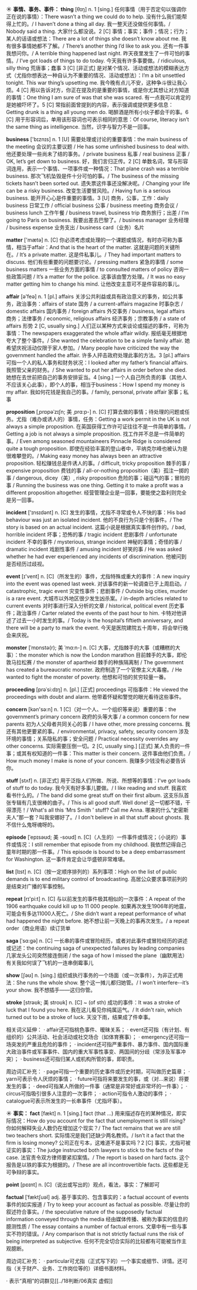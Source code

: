 ☀ <span class="category">**事情、事务、事件：**</span>
<span class="vocabulary">**thing**</span> [θɪŋ] 
<span class="definition">n. 1 [sing.] 任何事情（用于否定句以强调你正在说的事情）：</span>There wasn’t a thing we could do to help. 没有什么我们能帮得上忙的。/ I haven’t done a thing all day. 我一整天还没做任何事情。/ Nobody said a thing. 大家什么都没说。<span class="definition">2 [C] 事情；事实；事件；情况；行为；某人的话语或想法：</span>There are a lot of things she doesn’t know about me. 我有很多事情她都不了解。/ There’s another thing I’d like to ask you. 还有一件事我想问你。/ A terrible thing happened last night. 昨天夜里发生了一件可怕的事情。/ I’ve got loads of things to do today. 今天我有许多事要做。/ ridiculous, silly thing 荒唐事；蠢事 <span class="definition">3 [C] [非正式] 是对某个情况、活动或想法的模糊表达方式（尤指你想表达一种自认为不重要的情况、活动或想法）：</span>I’m a bit unsettled tonight. This war thing’s upsetting me. 我今晚有点儿不安，这种争斗很让我心烦。<span class="definition">4 [C] 用以告诉对方，你正在提及的是重要的事情，或是你尤其想让对方知道的事情：</span>One thing I am sure of was that she was scared. 有一点我可以肯定的是她被吓坏了。<span class="definition">5 [C] 常指前面曾提到的内容，表示强调或提供更多信息：</span>Getting drunk is a thing all young men do. 喝醉酒是所有小伙子都会干的事。<span class="definition">6 [C] 用于形容词后，单用该形容词也可表示相同的意思：</span>Of course, literacy isn’t the same thing as intelligence. 当然，识字与智力不是一回事。

<span class="vocabulary">**business**</span> ['bɪznɪs] 
<span class="definition">n. 1 [U] 需要处理或讨论的重要事情：</span>the main business of the meeting 会议的主要议题 / He has some unfinished business to deal with. 他还要处理一些尚未了结的事务。/ private business 私事 / real business 正事 / OK, let’s get down to business. 好，我们言归正传。<span class="definition">2 [C] 单数名词，常与形容词连用，表示一个事情、一项事件或一种情况：</span>That plane crash was a terrible business. 那次飞机坠毁是件十分可怕的事。/ The business of the missing tickets hasn’t been sorted out. 遗失票这件事还没解决呢。/ Changing your life can be a risky business. 改变生活要冒风险。/ Having fun is a serious business. 能开开心心是件重要的事情。<span class="definition">3 [U] 商务，公事，工作：</span>daily business 日常工作 / official business 公事 / business meeting 商务会议 / business lunch 工作午餐 / business travel, business trip 商务旅行；出差 / I’m going to Paris on business. 我要出差去巴黎了。/ business manager 业务经理 / business expense 业务支出 / business card（业务）名片

<span class="vocabulary">**matter**</span> ['mætə] 
<span class="definition">n. [C] 你必须考虑或处理的一个课题或情况，有时亦可称为事情，相当于affair：</span>And that is the heart of the matter. 这就是问题的关键所在。/ It’s a private matter. 这是件私事儿。/ They had important matters to discuss. 他们有些重要的问题要讨论。/ pressing matters 紧急的事情 / some business matters 一些业务方面的事情 / to consulted matters of policy 咨询一些政策问题 / It’s a matter for the police. 这事该由警方处理。/ It was no easy matter getting him to change his mind. 让他改变主意可不是件容易的事儿。

<span class="vocabulary">**affair**</span> [ə'feə] 
<span class="definition">n. 1 [pl.] affairs 关涉公共利益或具有政治意义的事务，如公共事务，政治事务：</span>affairs of state 国务 / a current-affairs magazine 时事杂志 / domestic affairs 国内事务 / foreign affairs 外交事务 / business, legal affairs 商务；法律事务 / economic, religious affairs 经济事务；宗教事务 / a state of affairs 形势 <span class="definition">2 [C, usually sing.] 人们正以某种方式来谈论或描述的事件，可称为事情：</span>The newspapers exaggerated the whole affair wildly. 报纸毫无根据地夸大了整个事件。/ She wanted the celebration to be a simple family affair. 她希望庆祝活动仅限于家人参加。/ Many people have criticized the way the government handled the affair. 许多人抨击政府处理此事的方法。<span class="definition">3 [pl.] affairs 可指一个人的私人事务和财务状况：</span>I looked after my father’s financial affairs. 我照管父亲的财务。/ She wanted to put her affairs in order before she died. 她想在去世前把自己的事务安排妥当。<span class="definition">4 [sing.] 一个人自己所负责的事（其他人不应该关心此事），即个人的事，相当于business：</span>How I spend my money is my affair. 我如何花钱是我自己的事。/ family, personal, private affair 家事；私事
           
<span class="vocabulary">**proposition**</span> [ˌprɒpəˈzɪʃn; 美 ˌprɑ:p-]
<span class="definition">n. [C] 打算去做的事情；待处理的问题或任务。尤指（难办或诱人的）事情，任务：</span>Getting a work permit in the UK is not always a simple proposition. 在英国获得工作许可证往往不是一件简单的事情。/ Getting a job is not always a simple proposition. 找工作并不总是一件简单的事。/ Even among seasoned mountaineers Pinnacle Ridge is considered quite a tough proposition. 即使在经验丰富的登山者中，平纳克尔峰也被认为是很难攀登的。/ Making easy money has always been an attractive proposition. 轻松赚钱总是件诱人的事。/ difficult, tricky proposition 棘手的事 / expensive proposition 费钱的事 / all-or-nothing proposition（美）孤注一掷的事 / dangerous, dicey（美）, risky proposition 危险的事；碰运气的事；冒险的事 / Running the business was one thing. Getting it to make a profit was a different proposition altogether. 经营管理企业是一回事，要能使之盈利则完全是另一回事。

<span class="vocabulary">**incident**</span> ['ɪnsɪdənt] 
<span class="definition">n. [C] 发生的事情，尤指不寻常或令人不快的事：</span>His bad behaviour was just an isolated incident. 他的不良行为只是个别事件。/ The story is based on an actual incident. 这篇小说是根据真实事件创作的。/ bad, horrible incident 坏事；恐怖的事 / tragic incident 悲剧事件 / unfortunate incident 不幸的事件 / mysterious, strange incident 神秘的事情；奇怪的事 / dramatic incident 戏剧性事件 / amusing incident 好笑的事 / He was asked whether he had ever experienced any incidents of discrimination. 他被问到是否经历过歧视。

<span class="vocabulary">**event**</span> [ɪ'vent] 
<span class="definition">n. [C]（所发生的）事件，尤指特殊或重大的事件：</span>A new inquiry into the event was opened last week. 对该事件的新一轮调查已于上周启动。/ catastrophic, tragic event 灾变性事件；悲剧事件 / Outside big cities, murder is a rare event. 大城市以外地区很少发生凶杀案。/ in-depth articles related to current events 对时事进行深入分析的文章 / historical, political event 历史事件；政治事件 / Carter related the events of the past hour to him. 卡特对他讲述了过去一小时发生的事。/ Today is the hospital’s fiftieth anniversary, and there will be a party to mark the event. 今天是医院建院五十周年，将会举行晚会来庆祝。
                      
<span class="vocabulary">**monster**</span> [ˈmɒnstə(r); 美 ˈmɑ:n-]
<span class="definition">n. [C] 大事，尤指棘手的大事（或糟糕的大事）：</span>the monster which is now the London marathon 目前棘手的大事，即伦敦马拉松赛 / the monster of apartheid 棘手的种族隔离制 / The government has created a bureaucratic monster. 政府制造了一个官僚主义大毒瘤。/ He wanted to fight the monster of poverty. 他想和可怕的贫穷较量一番。
 
<span class="vocabulary">**proceeding**</span> [prəˈsi:dɪŋ]
<span class="definition">n. [pl.] [正式] proceedings 可指事件：</span>He viewed the proceedings with doubt and alarm. 他带着怀疑和警觉的眼光看待这些事件。

<span class="vocabulary">**concern**</span> [kən'sə:n] 
<span class="definition">n. 1 [C]（对一个人、一个组织等来说）重要的事：</span>the government’s primary concern 政府的头等大事 / a common concern for new parents 初为人父母者共同关心的事 / I have other, more pressing concerns. 我还有其他更要紧的事。/ environmental, privacy, safety, security concern 涉及环境的事情；关系隐私的事；安全问题 / Practical necessity overrides any other concerns. 实际需要压倒一切。<span class="definition">2 [C, usually sing.] [正式] 某人负责的一件事；或其有权知道的一件事：</span>This matter is their concern. 这件事由他们负责。/ How much money I make is none of your concern. 我赚多少钱没有必要告诉你。
           
<span class="vocabulary">**stuff**</span> [stʌf]
<span class="definition">n. [非正式] 用于泛指人们所做、所说、所想等的事情：</span>I've got loads of stuff to do today. 我今天有好多事儿要做。/ I like reading and stuff. 我喜欢看书什么的。/ The band did some great stuff on their first album. 这支乐队首张专辑有几支很棒的曲子。/ This is all good stuff. Well done! 这一切都不错，干得漂亮！/ What's all this ‘Mrs Smith ’ stuff? Call me Anna. 哪来的什么“史密斯夫人”那一套？叫我安娜好了。/ I don't believe in all that stuff about ghosts. 我不信什么鬼呀魂呀的。
           
<span class="vocabulary">**episode**</span> [ˈepɪsəʊd; 美 -soʊd]
<span class="definition">n. [C]（人生的）一件事件或情况；（小说的）事件或情况：</span>I still remember that episode from my childhood. 我依然记得自己童年时期的那一件事。/ This episode is bound to be a deep embarrassment for Washington. 这一事件肯定会让华盛顿非常难堪。

<span class="vocabulary">**list**</span> [lɪst] 
<span class="definition">n. [C]（按一定顺序排列的）系列事项：</span>High on the list of public demands is to end military control of broadcasting. 高居公众要求事项前列的是结束对广播的军事控制。

<span class="vocabulary">**repeat**</span> [rɪ'pi:t] 
<span class="definition">n. [C] 与以前发生的事件极其相似的一次事件：</span>A repeat of the 1906 earthquake could kill up to 11 000 people. 如果再次发生1906年的地震，可能会有多达11000人死亡。/ She didn’t want a repeat performance of what had happened the night before. 她不想让前一天晚上的事再次发生。/ a repeat order（商业用语）续订货单
           
<span class="vocabulary">**saga**</span> [ˈsɑ:gə]
<span class="definition">n. [C] 一长串的事件或冒险经历，或者对此事件或冒险经历的讲述或记述：</span>the continuing saga of unexpected failures by leading companies 几家龙头公司突然接连倒闭 / the saga of how I missed the plane（幽默用法）有关我如何误了飞机的一连串倒霉事儿

<span class="vocabulary">**show**</span> [ʃəʊ] 
<span class="definition">n. [sing.] 组织或执行事务的一个场面（或一次事件），为非正式用法：</span>She runs the whole show. 整个这一摊儿都归她管。/ I won’t interfere--it’s your show. 我不想插手——这归你管。
           
<span class="vocabulary">**stroke**</span> [strəʊk; 美 stroʊk]
<span class="definition">n. [C] ~ (of sth) 成功的事件：</span>It was a stroke of luck that I found you here. 我在这儿看见你纯属运气。/ It didn't rain, which turned out to be a stroke of luck. 天没下雨，结果成了件幸事。

相关词义延伸：
· affair还可指桃色事件、暧昧关系；
· event还可指（有计划、有组织的）公共活动、社会活动或社交场合（如体育赛事）；
· emergency还可指一场突发的严重且危险的事件；
· incident还可指严重事件、暴力事件、国内国际重大政治事件或军事事件、国内的重大军事性事变、两国间的分歧（常涉及军事冲突）；
· business还可指归某人或机构所管的事，即职责。

周边词汇补充：
· page可指一个重要的历史事件或历史时期，可叫做历史篇章；
· yarn可表示令人厌烦的事情；
· future可指将来要发生的事，或（对…来说）将要发生的事；
· deed可指某人所做的一件事（通常是非常好或非常坏的一件事）；
· circus可指吸引很多人注意的一次事件；
· action可指令人激动的事件；
· catalogue可表示所发生的一长串事件（尤指坏事）。

☀ <span class="category">**事实：**</span>
<span class="vocabulary">**fact**</span> [fækt] 
<span class="definition">n. 1 [sing.] fact (that ...) 用来描述存在的某种情况，即实际情况：</span>How do you account for the fact that unemployment is still rising? 你如何解释失业人数仍在增加这个现实？/ The fact remains that we are still two teachers short. 实际情况是我们还缺少两名教师。/ Isn’t it a fact that the firm is losing money? 公司正在亏本，这难道不是事实吗？<span class="definition">2 [C] 事实，尤指可被证实的事实：</span>The judge instructed both lawyers to stick to the facts of the case. 法官责令双方律师要紧扣案情。/ The report is based on hard facts. 这个报告是以铁的事实为根据的。/ These are all incontrovertible facts. 这些都是无可争辩的事实。

<span class="vocabulary">**point**</span> [pɒɪnt] 
<span class="definition">n. [C]（说出或写出的）观点，看法，事实：</span>了解即可
           
<span class="vocabulary">**factual**</span> [ˈfæktʃuəl]
<span class="definition">adj. 基于事实的、包含事实的：</span>a factual account of events 事件的如实报道 / Try to keep your account as factual as possible. 尽量让你的叙述符合事实。/ the speculative nature of the supposedly factual information conveyed through the media 经由媒体传播、被称为事实的信息的臆测性质 / The essay contains a number of factual errors. 文章中有一些与事实不符的错误。/ Any comparison that is not strictly factual runs the risk of being interpreted as subjective. 任何不完全切合实际的比较都有可能被当作主观臆断。

周边词汇补充：
· particular可尤指（正式写下的）一个事实或细节、详情。还可指（关于财产、业务、工作岗位等的）详细书面材料。

· 表示“真相”的词群见[[../18判断/06真实 虚假]]
